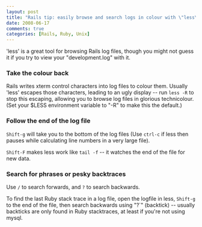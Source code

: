```yaml
---
layout: post
title: "Rails tip: easily browse and search logs in colour with \"less\""
date: 2008-06-17
comments: true
categories: [Rails, Ruby, Unix]
---
```


'less' is a great tool for browsing Rails log files, though you might
not guess it if you try to view your "development.log" with it.

<!-- more -->

### Take the colour back

Rails writes xterm control characters into log files to colour
them. Usually 'less' escapes those characters, leading to an ugly
display -- run `less -R` to stop this escaping, allowing you to browse
log files in glorious technicolour. (Set your $LESS environment
variable to "-R" to make this the default.)

### Follow the end of the log file

`Shift-g` will take you to the bottom of the log files (Use `ctrl-c` if
less then pauses while calculating line numbers in a very large file).

`Shift-F` makes less work like `tail -f` -- it watches the end of the
file for new data.

### Search for phrases or pesky backtraces

Use `/` to search forwards, and `?` to search backwards.

To find the last Ruby stack trace in a log file, open the logfile in
less, `Shift-g` to the end of the file, then search backwards using
"?`" (backtick) -- usually backticks are only found in Ruby
stacktraces, at least if you're not using mysql.
